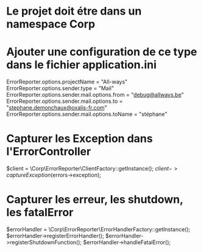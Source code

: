 # Le projet doit étre dans un namespace Corp

# Ajouter une configuration de ce type dans le fichier application.ini

ErrorReporter.options.projectName = "All-ways"
ErrorReporter.options.sender.type = "Mail"
ErrorReporter.options.sender.mail.options.from = "debug@allways.be"
ErrorReporter.options.sender.mail.options.to = "stephane.demonchaux@oxalis-fr.com"
ErrorReporter.options.sender.mail.options.toName = "stéphane"

# Capturer les Exception dans l'ErrorController

$client = \Corp\ErrorReporter\ClientFactory::getInstance();
$client->captureException($errors->exception);

# Capturer les erreur, les shutdown, les fatalError

$errorHandler = \Corp\ErrorReporter\ErrorHandlerFactory::getInstance();
$errorHandler->registerErrorHandler();
$errorHandler->registerShutdownFunction();
$errorHandler->handleFatalError();